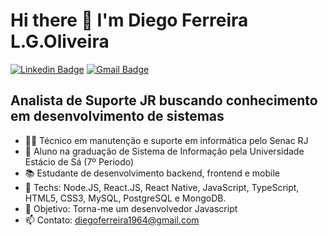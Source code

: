 <!--
**diego64/diego64** is a ✨ _special_ ✨ repository because its `README.md` (this file) appears on your GitHub profile.

Here are some ideas to get you started:

- 🔭 I’m currently working on ...
- 🌱 I’m currently learning ...
- 👯 I’m looking to collaborate on ...
- 🤔 I’m looking for help with ...
- 💬 Ask me about ...
- 📫 How to reach me: ...
- 😄 Pronouns: ...
- ⚡ Fun fact: ...
-->

# Hi there 👋 I'm Diego Ferreira L.G.Oliveira
[![Linkedin Badge](https://img.shields.io/badge/-LinkedIn-blue?style=flat-square&logo=Linkedin&logoColor=white&link=https://https://www.linkedin.com/in/diego-ferreira-a60a8a161/)](https://https://www.linkedin.com/in/diego-ferreira-a60a8a161/) 
[![Gmail Badge](https://img.shields.io/badge/-Gmail-c14438?style=flat-square&logo=Gmail&logoColor=white&link=mailto:diegoferreira1964@gmail.com)](mailto:diegoferreira1964@gmail.com)

## Analista de Suporte JR buscando conhecimento em desenvolvimento de sistemas

- 👨‍💻 Técnico em manutenção e suporte em informática pelo Senac RJ
- 📖 Aluno na graduação de Sistema de Informação pela Universidade Estácio de Sá (7º Periodo)
- 📚 Estudante de desenvolvimento backend, frontend e mobile
- 📡 Techs: Node.JS, React.JS, React Native, JavaScript, TypeScript, HTML5, CSS3, MySQL, PostgreSQL e MongoDB.
- 🎯 Objetivo: Torna-me um desenvolvedor Javascript
- 📫 Contato: diegoferreira1964@gmail.com
